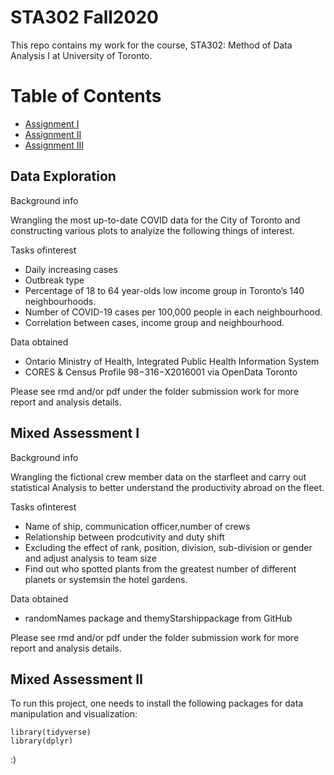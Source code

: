 # STA302 Fall2020
This repo contains my work for the course, STA302: Method of Data Analysis I at University of Toronto.

# Table of Contents
* [Assignment I](#Assignment-I)
* [Assignment II](#Assignment-II)
* [Assignment III](#Assignment-III)


## Data Exploration
Background info

Wrangling the most up-to-date COVID data for the City of Toronto and constructing various plots to analyize the following things of interest. 

Tasks ofinterest
* Daily increasing cases 
* Outbreak type
* Percentage of 18 to 64 year-olds low income group in Toronto’s 140 neighbourhoods.
* Number of COVID-19 cases per 100,000 people in each neighbourhood.
* Correlation between cases, income group and neighbourhood.

Data obtained
* Ontario Ministry of Health, Integrated Public Health Information System 
* CORES & Census Profile 98−316−X2016001 via OpenData Toronto

Please see rmd and/or pdf under the folder submission work for more report and analysis details.

## Mixed Assessment I
Background info

Wrangling the fictional crew member data on the starfleet and carry out statistical Analysis to better understand the productivity abroad on the fleet.

Tasks ofinterest
* Name of ship, communication officer,number of crews
* Relationship between prodcutivity and duty shift
* Excluding the effect of rank, position, division, sub-division or gender and adjust analysis to team size
* Find out who spotted plants from the greatest number of different planets or systemsin the hotel gardens.

Data obtained
* randomNames package and themyStarshippackage from GitHub

Please see rmd and/or pdf under the folder submission work for more report and analysis details.
	
## Mixed Assessment II
To run this project, one needs to install the following packages for data manipulation and visualization:

```
library(tidyverse)
library(dplyr)
```
:)
